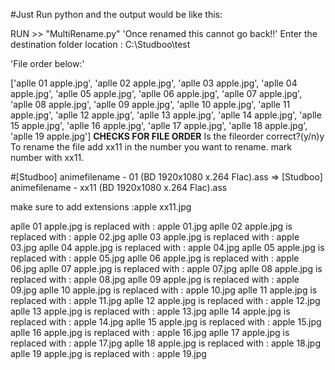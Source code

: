 #Just Run python and the output would be like this:

RUN >> "MultiRename.py"
'Once renamed this cannot go back!!'
Enter the destination folder location : C:\Studboo\test

'File order below:'

['aplle 01 apple.jpg',
'aplle 02 apple.jpg',
'aplle 03 apple.jpg',
'aplle 04 apple.jpg',
'aplle 05 apple.jpg',
'aplle 06 apple.jpg',
'aplle 07 apple.jpg',
'aplle 08 apple.jpg',
'aplle 09 apple.jpg',
'aplle 10 apple.jpg',
'aplle 11 apple.jpg',
'aplle 12 apple.jpg',
'aplle 13 apple.jpg',
'aplle 14 apple.jpg',
'aplle 15 apple.jpg',
'aplle 16 apple.jpg',
'aplle 17 apple.jpg',
'aplle 18 apple.jpg',
'aplle 19 apple.jpg']
**CHECKS FOR FILE ORDER**
Is the fileorder correct?(y/n)y
To rename the file add xx11 in the number you want to rename. mark number with xx11.

#[Studboo] animefilename - 01 (BD 1920x1080 x.264 Flac).ass => [Studboo] animefilename - xx11 (BD 1920x1080 x.264 Flac).ass

make sure to add extensions :apple xx11.jpg

aplle 01 apple.jpg is replaced with : apple 01.jpg
aplle 02 apple.jpg is replaced with : apple 02.jpg
aplle 03 apple.jpg is replaced with : apple 03.jpg
aplle 04 apple.jpg is replaced with : apple 04.jpg
aplle 05 apple.jpg is replaced with : apple 05.jpg
aplle 06 apple.jpg is replaced with : apple 06.jpg
aplle 07 apple.jpg is replaced with : apple 07.jpg
aplle 08 apple.jpg is replaced with : apple 08.jpg
aplle 09 apple.jpg is replaced with : apple 09.jpg
aplle 10 apple.jpg is replaced with : apple 10.jpg
aplle 11 apple.jpg is replaced with : apple 11.jpg
aplle 12 apple.jpg is replaced with : apple 12.jpg
aplle 13 apple.jpg is replaced with : apple 13.jpg
aplle 14 apple.jpg is replaced with : apple 14.jpg
aplle 15 apple.jpg is replaced with : apple 15.jpg
aplle 16 apple.jpg is replaced with : apple 16.jpg
aplle 17 apple.jpg is replaced with : apple 17.jpg
aplle 18 apple.jpg is replaced with : apple 18.jpg
aplle 19 apple.jpg is replaced with : apple 19.jpg
